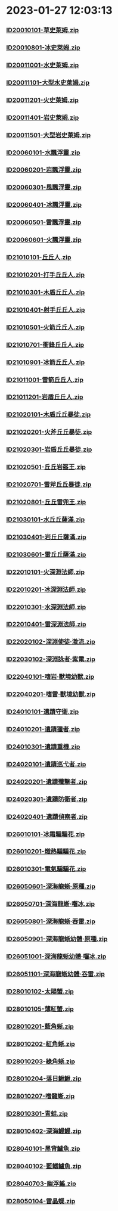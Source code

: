 # 2023-01-27 12:03:13

### [ID20010101-草史萊姆.zip](https://raw.githubusercontent.com/Sam5440/Genshin_Impact_Teleport_Files/main/Genshin_Impact_Teleport/AutoGeneratePoint/Points%28Raw%29%5Bcn-en-ru%5D/zh-tw/Monster_And_Animal/ID5-%E6%B7%B5%E4%B8%8B%E5%AE%AE/ID20010101-%E8%8D%89%E5%8F%B2%E8%90%8A%E5%A7%86.zip)

### [ID20010801-冰史萊姆.zip](https://raw.githubusercontent.com/Sam5440/Genshin_Impact_Teleport_Files/main/Genshin_Impact_Teleport/AutoGeneratePoint/Points%28Raw%29%5Bcn-en-ru%5D/zh-tw/Monster_And_Animal/ID5-%E6%B7%B5%E4%B8%8B%E5%AE%AE/ID20010801-%E5%86%B0%E5%8F%B2%E8%90%8A%E5%A7%86.zip)

### [ID20011001-水史萊姆.zip](https://raw.githubusercontent.com/Sam5440/Genshin_Impact_Teleport_Files/main/Genshin_Impact_Teleport/AutoGeneratePoint/Points%28Raw%29%5Bcn-en-ru%5D/zh-tw/Monster_And_Animal/ID5-%E6%B7%B5%E4%B8%8B%E5%AE%AE/ID20011001-%E6%B0%B4%E5%8F%B2%E8%90%8A%E5%A7%86.zip)

### [ID20011101-大型水史萊姆.zip](https://raw.githubusercontent.com/Sam5440/Genshin_Impact_Teleport_Files/main/Genshin_Impact_Teleport/AutoGeneratePoint/Points%28Raw%29%5Bcn-en-ru%5D/zh-tw/Monster_And_Animal/ID5-%E6%B7%B5%E4%B8%8B%E5%AE%AE/ID20011101-%E5%A4%A7%E5%9E%8B%E6%B0%B4%E5%8F%B2%E8%90%8A%E5%A7%86.zip)

### [ID20011201-火史萊姆.zip](https://raw.githubusercontent.com/Sam5440/Genshin_Impact_Teleport_Files/main/Genshin_Impact_Teleport/AutoGeneratePoint/Points%28Raw%29%5Bcn-en-ru%5D/zh-tw/Monster_And_Animal/ID5-%E6%B7%B5%E4%B8%8B%E5%AE%AE/ID20011201-%E7%81%AB%E5%8F%B2%E8%90%8A%E5%A7%86.zip)

### [ID20011401-岩史萊姆.zip](https://raw.githubusercontent.com/Sam5440/Genshin_Impact_Teleport_Files/main/Genshin_Impact_Teleport/AutoGeneratePoint/Points%28Raw%29%5Bcn-en-ru%5D/zh-tw/Monster_And_Animal/ID5-%E6%B7%B5%E4%B8%8B%E5%AE%AE/ID20011401-%E5%B2%A9%E5%8F%B2%E8%90%8A%E5%A7%86.zip)

### [ID20011501-大型岩史萊姆.zip](https://raw.githubusercontent.com/Sam5440/Genshin_Impact_Teleport_Files/main/Genshin_Impact_Teleport/AutoGeneratePoint/Points%28Raw%29%5Bcn-en-ru%5D/zh-tw/Monster_And_Animal/ID5-%E6%B7%B5%E4%B8%8B%E5%AE%AE/ID20011501-%E5%A4%A7%E5%9E%8B%E5%B2%A9%E5%8F%B2%E8%90%8A%E5%A7%86.zip)

### [ID20060101-水飄浮靈.zip](https://raw.githubusercontent.com/Sam5440/Genshin_Impact_Teleport_Files/main/Genshin_Impact_Teleport/AutoGeneratePoint/Points%28Raw%29%5Bcn-en-ru%5D/zh-tw/Monster_And_Animal/ID5-%E6%B7%B5%E4%B8%8B%E5%AE%AE/ID20060101-%E6%B0%B4%E9%A3%84%E6%B5%AE%E9%9D%88.zip)

### [ID20060201-岩飄浮靈.zip](https://raw.githubusercontent.com/Sam5440/Genshin_Impact_Teleport_Files/main/Genshin_Impact_Teleport/AutoGeneratePoint/Points%28Raw%29%5Bcn-en-ru%5D/zh-tw/Monster_And_Animal/ID5-%E6%B7%B5%E4%B8%8B%E5%AE%AE/ID20060201-%E5%B2%A9%E9%A3%84%E6%B5%AE%E9%9D%88.zip)

### [ID20060301-風飄浮靈.zip](https://raw.githubusercontent.com/Sam5440/Genshin_Impact_Teleport_Files/main/Genshin_Impact_Teleport/AutoGeneratePoint/Points%28Raw%29%5Bcn-en-ru%5D/zh-tw/Monster_And_Animal/ID5-%E6%B7%B5%E4%B8%8B%E5%AE%AE/ID20060301-%E9%A2%A8%E9%A3%84%E6%B5%AE%E9%9D%88.zip)

### [ID20060401-冰飄浮靈.zip](https://raw.githubusercontent.com/Sam5440/Genshin_Impact_Teleport_Files/main/Genshin_Impact_Teleport/AutoGeneratePoint/Points%28Raw%29%5Bcn-en-ru%5D/zh-tw/Monster_And_Animal/ID5-%E6%B7%B5%E4%B8%8B%E5%AE%AE/ID20060401-%E5%86%B0%E9%A3%84%E6%B5%AE%E9%9D%88.zip)

### [ID20060501-雷飄浮靈.zip](https://raw.githubusercontent.com/Sam5440/Genshin_Impact_Teleport_Files/main/Genshin_Impact_Teleport/AutoGeneratePoint/Points%28Raw%29%5Bcn-en-ru%5D/zh-tw/Monster_And_Animal/ID5-%E6%B7%B5%E4%B8%8B%E5%AE%AE/ID20060501-%E9%9B%B7%E9%A3%84%E6%B5%AE%E9%9D%88.zip)

### [ID20060601-火飄浮靈.zip](https://raw.githubusercontent.com/Sam5440/Genshin_Impact_Teleport_Files/main/Genshin_Impact_Teleport/AutoGeneratePoint/Points%28Raw%29%5Bcn-en-ru%5D/zh-tw/Monster_And_Animal/ID5-%E6%B7%B5%E4%B8%8B%E5%AE%AE/ID20060601-%E7%81%AB%E9%A3%84%E6%B5%AE%E9%9D%88.zip)

### [ID21010101-丘丘人.zip](https://raw.githubusercontent.com/Sam5440/Genshin_Impact_Teleport_Files/main/Genshin_Impact_Teleport/AutoGeneratePoint/Points%28Raw%29%5Bcn-en-ru%5D/zh-tw/Monster_And_Animal/ID5-%E6%B7%B5%E4%B8%8B%E5%AE%AE/ID21010101-%E4%B8%98%E4%B8%98%E4%BA%BA.zip)

### [ID21010201-打手丘丘人.zip](https://raw.githubusercontent.com/Sam5440/Genshin_Impact_Teleport_Files/main/Genshin_Impact_Teleport/AutoGeneratePoint/Points%28Raw%29%5Bcn-en-ru%5D/zh-tw/Monster_And_Animal/ID5-%E6%B7%B5%E4%B8%8B%E5%AE%AE/ID21010201-%E6%89%93%E6%89%8B%E4%B8%98%E4%B8%98%E4%BA%BA.zip)

### [ID21010301-木盾丘丘人.zip](https://raw.githubusercontent.com/Sam5440/Genshin_Impact_Teleport_Files/main/Genshin_Impact_Teleport/AutoGeneratePoint/Points%28Raw%29%5Bcn-en-ru%5D/zh-tw/Monster_And_Animal/ID5-%E6%B7%B5%E4%B8%8B%E5%AE%AE/ID21010301-%E6%9C%A8%E7%9B%BE%E4%B8%98%E4%B8%98%E4%BA%BA.zip)

### [ID21010401-射手丘丘人.zip](https://raw.githubusercontent.com/Sam5440/Genshin_Impact_Teleport_Files/main/Genshin_Impact_Teleport/AutoGeneratePoint/Points%28Raw%29%5Bcn-en-ru%5D/zh-tw/Monster_And_Animal/ID5-%E6%B7%B5%E4%B8%8B%E5%AE%AE/ID21010401-%E5%B0%84%E6%89%8B%E4%B8%98%E4%B8%98%E4%BA%BA.zip)

### [ID21010501-火箭丘丘人.zip](https://raw.githubusercontent.com/Sam5440/Genshin_Impact_Teleport_Files/main/Genshin_Impact_Teleport/AutoGeneratePoint/Points%28Raw%29%5Bcn-en-ru%5D/zh-tw/Monster_And_Animal/ID5-%E6%B7%B5%E4%B8%8B%E5%AE%AE/ID21010501-%E7%81%AB%E7%AE%AD%E4%B8%98%E4%B8%98%E4%BA%BA.zip)

### [ID21010701-衝鋒丘丘人.zip](https://raw.githubusercontent.com/Sam5440/Genshin_Impact_Teleport_Files/main/Genshin_Impact_Teleport/AutoGeneratePoint/Points%28Raw%29%5Bcn-en-ru%5D/zh-tw/Monster_And_Animal/ID5-%E6%B7%B5%E4%B8%8B%E5%AE%AE/ID21010701-%E8%A1%9D%E9%8B%92%E4%B8%98%E4%B8%98%E4%BA%BA.zip)

### [ID21010901-冰箭丘丘人.zip](https://raw.githubusercontent.com/Sam5440/Genshin_Impact_Teleport_Files/main/Genshin_Impact_Teleport/AutoGeneratePoint/Points%28Raw%29%5Bcn-en-ru%5D/zh-tw/Monster_And_Animal/ID5-%E6%B7%B5%E4%B8%8B%E5%AE%AE/ID21010901-%E5%86%B0%E7%AE%AD%E4%B8%98%E4%B8%98%E4%BA%BA.zip)

### [ID21011001-雷箭丘丘人.zip](https://raw.githubusercontent.com/Sam5440/Genshin_Impact_Teleport_Files/main/Genshin_Impact_Teleport/AutoGeneratePoint/Points%28Raw%29%5Bcn-en-ru%5D/zh-tw/Monster_And_Animal/ID5-%E6%B7%B5%E4%B8%8B%E5%AE%AE/ID21011001-%E9%9B%B7%E7%AE%AD%E4%B8%98%E4%B8%98%E4%BA%BA.zip)

### [ID21011201-岩盾丘丘人.zip](https://raw.githubusercontent.com/Sam5440/Genshin_Impact_Teleport_Files/main/Genshin_Impact_Teleport/AutoGeneratePoint/Points%28Raw%29%5Bcn-en-ru%5D/zh-tw/Monster_And_Animal/ID5-%E6%B7%B5%E4%B8%8B%E5%AE%AE/ID21011201-%E5%B2%A9%E7%9B%BE%E4%B8%98%E4%B8%98%E4%BA%BA.zip)

### [ID21020101-木盾丘丘暴徒.zip](https://raw.githubusercontent.com/Sam5440/Genshin_Impact_Teleport_Files/main/Genshin_Impact_Teleport/AutoGeneratePoint/Points%28Raw%29%5Bcn-en-ru%5D/zh-tw/Monster_And_Animal/ID5-%E6%B7%B5%E4%B8%8B%E5%AE%AE/ID21020101-%E6%9C%A8%E7%9B%BE%E4%B8%98%E4%B8%98%E6%9A%B4%E5%BE%92.zip)

### [ID21020201-火斧丘丘暴徒.zip](https://raw.githubusercontent.com/Sam5440/Genshin_Impact_Teleport_Files/main/Genshin_Impact_Teleport/AutoGeneratePoint/Points%28Raw%29%5Bcn-en-ru%5D/zh-tw/Monster_And_Animal/ID5-%E6%B7%B5%E4%B8%8B%E5%AE%AE/ID21020201-%E7%81%AB%E6%96%A7%E4%B8%98%E4%B8%98%E6%9A%B4%E5%BE%92.zip)

### [ID21020301-岩盾丘丘暴徒.zip](https://raw.githubusercontent.com/Sam5440/Genshin_Impact_Teleport_Files/main/Genshin_Impact_Teleport/AutoGeneratePoint/Points%28Raw%29%5Bcn-en-ru%5D/zh-tw/Monster_And_Animal/ID5-%E6%B7%B5%E4%B8%8B%E5%AE%AE/ID21020301-%E5%B2%A9%E7%9B%BE%E4%B8%98%E4%B8%98%E6%9A%B4%E5%BE%92.zip)

### [ID21020501-丘丘岩盔王.zip](https://raw.githubusercontent.com/Sam5440/Genshin_Impact_Teleport_Files/main/Genshin_Impact_Teleport/AutoGeneratePoint/Points%28Raw%29%5Bcn-en-ru%5D/zh-tw/Monster_And_Animal/ID5-%E6%B7%B5%E4%B8%8B%E5%AE%AE/ID21020501-%E4%B8%98%E4%B8%98%E5%B2%A9%E7%9B%94%E7%8E%8B.zip)

### [ID21020701-雷斧丘丘暴徒.zip](https://raw.githubusercontent.com/Sam5440/Genshin_Impact_Teleport_Files/main/Genshin_Impact_Teleport/AutoGeneratePoint/Points%28Raw%29%5Bcn-en-ru%5D/zh-tw/Monster_And_Animal/ID5-%E6%B7%B5%E4%B8%8B%E5%AE%AE/ID21020701-%E9%9B%B7%E6%96%A7%E4%B8%98%E4%B8%98%E6%9A%B4%E5%BE%92.zip)

### [ID21020801-丘丘雷兜王.zip](https://raw.githubusercontent.com/Sam5440/Genshin_Impact_Teleport_Files/main/Genshin_Impact_Teleport/AutoGeneratePoint/Points%28Raw%29%5Bcn-en-ru%5D/zh-tw/Monster_And_Animal/ID5-%E6%B7%B5%E4%B8%8B%E5%AE%AE/ID21020801-%E4%B8%98%E4%B8%98%E9%9B%B7%E5%85%9C%E7%8E%8B.zip)

### [ID21030101-水丘丘薩滿.zip](https://raw.githubusercontent.com/Sam5440/Genshin_Impact_Teleport_Files/main/Genshin_Impact_Teleport/AutoGeneratePoint/Points%28Raw%29%5Bcn-en-ru%5D/zh-tw/Monster_And_Animal/ID5-%E6%B7%B5%E4%B8%8B%E5%AE%AE/ID21030101-%E6%B0%B4%E4%B8%98%E4%B8%98%E8%96%A9%E6%BB%BF.zip)

### [ID21030401-岩丘丘薩滿.zip](https://raw.githubusercontent.com/Sam5440/Genshin_Impact_Teleport_Files/main/Genshin_Impact_Teleport/AutoGeneratePoint/Points%28Raw%29%5Bcn-en-ru%5D/zh-tw/Monster_And_Animal/ID5-%E6%B7%B5%E4%B8%8B%E5%AE%AE/ID21030401-%E5%B2%A9%E4%B8%98%E4%B8%98%E8%96%A9%E6%BB%BF.zip)

### [ID21030601-雷丘丘薩滿.zip](https://raw.githubusercontent.com/Sam5440/Genshin_Impact_Teleport_Files/main/Genshin_Impact_Teleport/AutoGeneratePoint/Points%28Raw%29%5Bcn-en-ru%5D/zh-tw/Monster_And_Animal/ID5-%E6%B7%B5%E4%B8%8B%E5%AE%AE/ID21030601-%E9%9B%B7%E4%B8%98%E4%B8%98%E8%96%A9%E6%BB%BF.zip)

### [ID22010101-火深淵法師.zip](https://raw.githubusercontent.com/Sam5440/Genshin_Impact_Teleport_Files/main/Genshin_Impact_Teleport/AutoGeneratePoint/Points%28Raw%29%5Bcn-en-ru%5D/zh-tw/Monster_And_Animal/ID5-%E6%B7%B5%E4%B8%8B%E5%AE%AE/ID22010101-%E7%81%AB%E6%B7%B1%E6%B7%B5%E6%B3%95%E5%B8%AB.zip)

### [ID22010201-冰深淵法師.zip](https://raw.githubusercontent.com/Sam5440/Genshin_Impact_Teleport_Files/main/Genshin_Impact_Teleport/AutoGeneratePoint/Points%28Raw%29%5Bcn-en-ru%5D/zh-tw/Monster_And_Animal/ID5-%E6%B7%B5%E4%B8%8B%E5%AE%AE/ID22010201-%E5%86%B0%E6%B7%B1%E6%B7%B5%E6%B3%95%E5%B8%AB.zip)

### [ID22010301-水深淵法師.zip](https://raw.githubusercontent.com/Sam5440/Genshin_Impact_Teleport_Files/main/Genshin_Impact_Teleport/AutoGeneratePoint/Points%28Raw%29%5Bcn-en-ru%5D/zh-tw/Monster_And_Animal/ID5-%E6%B7%B5%E4%B8%8B%E5%AE%AE/ID22010301-%E6%B0%B4%E6%B7%B1%E6%B7%B5%E6%B3%95%E5%B8%AB.zip)

### [ID22010401-雷深淵法師.zip](https://raw.githubusercontent.com/Sam5440/Genshin_Impact_Teleport_Files/main/Genshin_Impact_Teleport/AutoGeneratePoint/Points%28Raw%29%5Bcn-en-ru%5D/zh-tw/Monster_And_Animal/ID5-%E6%B7%B5%E4%B8%8B%E5%AE%AE/ID22010401-%E9%9B%B7%E6%B7%B1%E6%B7%B5%E6%B3%95%E5%B8%AB.zip)

### [ID22020102-深淵使徒·激流.zip](https://raw.githubusercontent.com/Sam5440/Genshin_Impact_Teleport_Files/main/Genshin_Impact_Teleport/AutoGeneratePoint/Points%28Raw%29%5Bcn-en-ru%5D/zh-tw/Monster_And_Animal/ID5-%E6%B7%B5%E4%B8%8B%E5%AE%AE/ID22020102-%E6%B7%B1%E6%B7%B5%E4%BD%BF%E5%BE%92%C2%B7%E6%BF%80%E6%B5%81.zip)

### [ID22030102-深淵詠者·紫電.zip](https://raw.githubusercontent.com/Sam5440/Genshin_Impact_Teleport_Files/main/Genshin_Impact_Teleport/AutoGeneratePoint/Points%28Raw%29%5Bcn-en-ru%5D/zh-tw/Monster_And_Animal/ID5-%E6%B7%B5%E4%B8%8B%E5%AE%AE/ID22030102-%E6%B7%B1%E6%B7%B5%E8%A9%A0%E8%80%85%C2%B7%E7%B4%AB%E9%9B%BB.zip)

### [ID22040101-嗜岩·獸境幼獸.zip](https://raw.githubusercontent.com/Sam5440/Genshin_Impact_Teleport_Files/main/Genshin_Impact_Teleport/AutoGeneratePoint/Points%28Raw%29%5Bcn-en-ru%5D/zh-tw/Monster_And_Animal/ID5-%E6%B7%B5%E4%B8%8B%E5%AE%AE/ID22040101-%E5%97%9C%E5%B2%A9%C2%B7%E7%8D%B8%E5%A2%83%E5%B9%BC%E7%8D%B8.zip)

### [ID22040201-嗜雷·獸境幼獸.zip](https://raw.githubusercontent.com/Sam5440/Genshin_Impact_Teleport_Files/main/Genshin_Impact_Teleport/AutoGeneratePoint/Points%28Raw%29%5Bcn-en-ru%5D/zh-tw/Monster_And_Animal/ID5-%E6%B7%B5%E4%B8%8B%E5%AE%AE/ID22040201-%E5%97%9C%E9%9B%B7%C2%B7%E7%8D%B8%E5%A2%83%E5%B9%BC%E7%8D%B8.zip)

### [ID24010101-遺蹟守衛.zip](https://raw.githubusercontent.com/Sam5440/Genshin_Impact_Teleport_Files/main/Genshin_Impact_Teleport/AutoGeneratePoint/Points%28Raw%29%5Bcn-en-ru%5D/zh-tw/Monster_And_Animal/ID5-%E6%B7%B5%E4%B8%8B%E5%AE%AE/ID24010101-%E9%81%BA%E8%B9%9F%E5%AE%88%E8%A1%9B.zip)

### [ID24010201-遺蹟獵者.zip](https://raw.githubusercontent.com/Sam5440/Genshin_Impact_Teleport_Files/main/Genshin_Impact_Teleport/AutoGeneratePoint/Points%28Raw%29%5Bcn-en-ru%5D/zh-tw/Monster_And_Animal/ID5-%E6%B7%B5%E4%B8%8B%E5%AE%AE/ID24010201-%E9%81%BA%E8%B9%9F%E7%8D%B5%E8%80%85.zip)

### [ID24010301-遺蹟重機.zip](https://raw.githubusercontent.com/Sam5440/Genshin_Impact_Teleport_Files/main/Genshin_Impact_Teleport/AutoGeneratePoint/Points%28Raw%29%5Bcn-en-ru%5D/zh-tw/Monster_And_Animal/ID5-%E6%B7%B5%E4%B8%8B%E5%AE%AE/ID24010301-%E9%81%BA%E8%B9%9F%E9%87%8D%E6%A9%9F.zip)

### [ID24020101-遺蹟巡弋者.zip](https://raw.githubusercontent.com/Sam5440/Genshin_Impact_Teleport_Files/main/Genshin_Impact_Teleport/AutoGeneratePoint/Points%28Raw%29%5Bcn-en-ru%5D/zh-tw/Monster_And_Animal/ID5-%E6%B7%B5%E4%B8%8B%E5%AE%AE/ID24020101-%E9%81%BA%E8%B9%9F%E5%B7%A1%E5%BC%8B%E8%80%85.zip)

### [ID24020201-遺蹟殲擊者.zip](https://raw.githubusercontent.com/Sam5440/Genshin_Impact_Teleport_Files/main/Genshin_Impact_Teleport/AutoGeneratePoint/Points%28Raw%29%5Bcn-en-ru%5D/zh-tw/Monster_And_Animal/ID5-%E6%B7%B5%E4%B8%8B%E5%AE%AE/ID24020201-%E9%81%BA%E8%B9%9F%E6%AE%B2%E6%93%8A%E8%80%85.zip)

### [ID24020301-遺蹟防衛者.zip](https://raw.githubusercontent.com/Sam5440/Genshin_Impact_Teleport_Files/main/Genshin_Impact_Teleport/AutoGeneratePoint/Points%28Raw%29%5Bcn-en-ru%5D/zh-tw/Monster_And_Animal/ID5-%E6%B7%B5%E4%B8%8B%E5%AE%AE/ID24020301-%E9%81%BA%E8%B9%9F%E9%98%B2%E8%A1%9B%E8%80%85.zip)

### [ID24020401-遺蹟偵察者.zip](https://raw.githubusercontent.com/Sam5440/Genshin_Impact_Teleport_Files/main/Genshin_Impact_Teleport/AutoGeneratePoint/Points%28Raw%29%5Bcn-en-ru%5D/zh-tw/Monster_And_Animal/ID5-%E6%B7%B5%E4%B8%8B%E5%AE%AE/ID24020401-%E9%81%BA%E8%B9%9F%E5%81%B5%E5%AF%9F%E8%80%85.zip)

### [ID26010101-冰霜騙騙花.zip](https://raw.githubusercontent.com/Sam5440/Genshin_Impact_Teleport_Files/main/Genshin_Impact_Teleport/AutoGeneratePoint/Points%28Raw%29%5Bcn-en-ru%5D/zh-tw/Monster_And_Animal/ID5-%E6%B7%B5%E4%B8%8B%E5%AE%AE/ID26010101-%E5%86%B0%E9%9C%9C%E9%A8%99%E9%A8%99%E8%8A%B1.zip)

### [ID26010201-熾熱騙騙花.zip](https://raw.githubusercontent.com/Sam5440/Genshin_Impact_Teleport_Files/main/Genshin_Impact_Teleport/AutoGeneratePoint/Points%28Raw%29%5Bcn-en-ru%5D/zh-tw/Monster_And_Animal/ID5-%E6%B7%B5%E4%B8%8B%E5%AE%AE/ID26010201-%E7%86%BE%E7%86%B1%E9%A8%99%E9%A8%99%E8%8A%B1.zip)

### [ID26010301-電氣騙騙花.zip](https://raw.githubusercontent.com/Sam5440/Genshin_Impact_Teleport_Files/main/Genshin_Impact_Teleport/AutoGeneratePoint/Points%28Raw%29%5Bcn-en-ru%5D/zh-tw/Monster_And_Animal/ID5-%E6%B7%B5%E4%B8%8B%E5%AE%AE/ID26010301-%E9%9B%BB%E6%B0%A3%E9%A8%99%E9%A8%99%E8%8A%B1.zip)

### [ID26050601-深海龍蜥·原種.zip](https://raw.githubusercontent.com/Sam5440/Genshin_Impact_Teleport_Files/main/Genshin_Impact_Teleport/AutoGeneratePoint/Points%28Raw%29%5Bcn-en-ru%5D/zh-tw/Monster_And_Animal/ID5-%E6%B7%B5%E4%B8%8B%E5%AE%AE/ID26050601-%E6%B7%B1%E6%B5%B7%E9%BE%8D%E8%9C%A5%C2%B7%E5%8E%9F%E7%A8%AE.zip)

### [ID26050701-深海龍蜥·囓冰.zip](https://raw.githubusercontent.com/Sam5440/Genshin_Impact_Teleport_Files/main/Genshin_Impact_Teleport/AutoGeneratePoint/Points%28Raw%29%5Bcn-en-ru%5D/zh-tw/Monster_And_Animal/ID5-%E6%B7%B5%E4%B8%8B%E5%AE%AE/ID26050701-%E6%B7%B1%E6%B5%B7%E9%BE%8D%E8%9C%A5%C2%B7%E5%9B%93%E5%86%B0.zip)

### [ID26050801-深海龍蜥·吞雷.zip](https://raw.githubusercontent.com/Sam5440/Genshin_Impact_Teleport_Files/main/Genshin_Impact_Teleport/AutoGeneratePoint/Points%28Raw%29%5Bcn-en-ru%5D/zh-tw/Monster_And_Animal/ID5-%E6%B7%B5%E4%B8%8B%E5%AE%AE/ID26050801-%E6%B7%B1%E6%B5%B7%E9%BE%8D%E8%9C%A5%C2%B7%E5%90%9E%E9%9B%B7.zip)

### [ID26050901-深海龍蜥幼體·原種.zip](https://raw.githubusercontent.com/Sam5440/Genshin_Impact_Teleport_Files/main/Genshin_Impact_Teleport/AutoGeneratePoint/Points%28Raw%29%5Bcn-en-ru%5D/zh-tw/Monster_And_Animal/ID5-%E6%B7%B5%E4%B8%8B%E5%AE%AE/ID26050901-%E6%B7%B1%E6%B5%B7%E9%BE%8D%E8%9C%A5%E5%B9%BC%E9%AB%94%C2%B7%E5%8E%9F%E7%A8%AE.zip)

### [ID26051001-深海龍蜥幼體·囓冰.zip](https://raw.githubusercontent.com/Sam5440/Genshin_Impact_Teleport_Files/main/Genshin_Impact_Teleport/AutoGeneratePoint/Points%28Raw%29%5Bcn-en-ru%5D/zh-tw/Monster_And_Animal/ID5-%E6%B7%B5%E4%B8%8B%E5%AE%AE/ID26051001-%E6%B7%B1%E6%B5%B7%E9%BE%8D%E8%9C%A5%E5%B9%BC%E9%AB%94%C2%B7%E5%9B%93%E5%86%B0.zip)

### [ID26051101-深海龍蜥幼體·吞雷.zip](https://raw.githubusercontent.com/Sam5440/Genshin_Impact_Teleport_Files/main/Genshin_Impact_Teleport/AutoGeneratePoint/Points%28Raw%29%5Bcn-en-ru%5D/zh-tw/Monster_And_Animal/ID5-%E6%B7%B5%E4%B8%8B%E5%AE%AE/ID26051101-%E6%B7%B1%E6%B5%B7%E9%BE%8D%E8%9C%A5%E5%B9%BC%E9%AB%94%C2%B7%E5%90%9E%E9%9B%B7.zip)

### [ID28010102-太陽蟹.zip](https://raw.githubusercontent.com/Sam5440/Genshin_Impact_Teleport_Files/main/Genshin_Impact_Teleport/AutoGeneratePoint/Points%28Raw%29%5Bcn-en-ru%5D/zh-tw/Monster_And_Animal/ID5-%E6%B7%B5%E4%B8%8B%E5%AE%AE/ID28010102-%E5%A4%AA%E9%99%BD%E8%9F%B9.zip)

### [ID28010105-薄紅蟹.zip](https://raw.githubusercontent.com/Sam5440/Genshin_Impact_Teleport_Files/main/Genshin_Impact_Teleport/AutoGeneratePoint/Points%28Raw%29%5Bcn-en-ru%5D/zh-tw/Monster_And_Animal/ID5-%E6%B7%B5%E4%B8%8B%E5%AE%AE/ID28010105-%E8%96%84%E7%B4%85%E8%9F%B9.zip)

### [ID28010201-藍角蜥.zip](https://raw.githubusercontent.com/Sam5440/Genshin_Impact_Teleport_Files/main/Genshin_Impact_Teleport/AutoGeneratePoint/Points%28Raw%29%5Bcn-en-ru%5D/zh-tw/Monster_And_Animal/ID5-%E6%B7%B5%E4%B8%8B%E5%AE%AE/ID28010201-%E8%97%8D%E8%A7%92%E8%9C%A5.zip)

### [ID28010202-紅角蜥.zip](https://raw.githubusercontent.com/Sam5440/Genshin_Impact_Teleport_Files/main/Genshin_Impact_Teleport/AutoGeneratePoint/Points%28Raw%29%5Bcn-en-ru%5D/zh-tw/Monster_And_Animal/ID5-%E6%B7%B5%E4%B8%8B%E5%AE%AE/ID28010202-%E7%B4%85%E8%A7%92%E8%9C%A5.zip)

### [ID28010203-綠角蜥.zip](https://raw.githubusercontent.com/Sam5440/Genshin_Impact_Teleport_Files/main/Genshin_Impact_Teleport/AutoGeneratePoint/Points%28Raw%29%5Bcn-en-ru%5D/zh-tw/Monster_And_Animal/ID5-%E6%B7%B5%E4%B8%8B%E5%AE%AE/ID28010203-%E7%B6%A0%E8%A7%92%E8%9C%A5.zip)

### [ID28010204-落日鰍鰍.zip](https://raw.githubusercontent.com/Sam5440/Genshin_Impact_Teleport_Files/main/Genshin_Impact_Teleport/AutoGeneratePoint/Points%28Raw%29%5Bcn-en-ru%5D/zh-tw/Monster_And_Animal/ID5-%E6%B7%B5%E4%B8%8B%E5%AE%AE/ID28010204-%E8%90%BD%E6%97%A5%E9%B0%8D%E9%B0%8D.zip)

### [ID28010207-嗜髓蜥.zip](https://raw.githubusercontent.com/Sam5440/Genshin_Impact_Teleport_Files/main/Genshin_Impact_Teleport/AutoGeneratePoint/Points%28Raw%29%5Bcn-en-ru%5D/zh-tw/Monster_And_Animal/ID5-%E6%B7%B5%E4%B8%8B%E5%AE%AE/ID28010207-%E5%97%9C%E9%AB%93%E8%9C%A5.zip)

### [ID28010301-青蛙.zip](https://raw.githubusercontent.com/Sam5440/Genshin_Impact_Teleport_Files/main/Genshin_Impact_Teleport/AutoGeneratePoint/Points%28Raw%29%5Bcn-en-ru%5D/zh-tw/Monster_And_Animal/ID5-%E6%B7%B5%E4%B8%8B%E5%AE%AE/ID28010301-%E9%9D%92%E8%9B%99.zip)

### [ID28010402-深海鰻鰻.zip](https://raw.githubusercontent.com/Sam5440/Genshin_Impact_Teleport_Files/main/Genshin_Impact_Teleport/AutoGeneratePoint/Points%28Raw%29%5Bcn-en-ru%5D/zh-tw/Monster_And_Animal/ID5-%E6%B7%B5%E4%B8%8B%E5%AE%AE/ID28010402-%E6%B7%B1%E6%B5%B7%E9%B0%BB%E9%B0%BB.zip)

### [ID28040101-黑背鱸魚.zip](https://raw.githubusercontent.com/Sam5440/Genshin_Impact_Teleport_Files/main/Genshin_Impact_Teleport/AutoGeneratePoint/Points%28Raw%29%5Bcn-en-ru%5D/zh-tw/Monster_And_Animal/ID5-%E6%B7%B5%E4%B8%8B%E5%AE%AE/ID28040101-%E9%BB%91%E8%83%8C%E9%B1%B8%E9%AD%9A.zip)

### [ID28040102-藍鰭鱸魚.zip](https://raw.githubusercontent.com/Sam5440/Genshin_Impact_Teleport_Files/main/Genshin_Impact_Teleport/AutoGeneratePoint/Points%28Raw%29%5Bcn-en-ru%5D/zh-tw/Monster_And_Animal/ID5-%E6%B7%B5%E4%B8%8B%E5%AE%AE/ID28040102-%E8%97%8D%E9%B0%AD%E9%B1%B8%E9%AD%9A.zip)

### [ID28040703-幽浮鰩.zip](https://raw.githubusercontent.com/Sam5440/Genshin_Impact_Teleport_Files/main/Genshin_Impact_Teleport/AutoGeneratePoint/Points%28Raw%29%5Bcn-en-ru%5D/zh-tw/Monster_And_Animal/ID5-%E6%B7%B5%E4%B8%8B%E5%AE%AE/ID28040703-%E5%B9%BD%E6%B5%AE%E9%B0%A9.zip)

### [ID28050104-雷晶蝶.zip](https://raw.githubusercontent.com/Sam5440/Genshin_Impact_Teleport_Files/main/Genshin_Impact_Teleport/AutoGeneratePoint/Points%28Raw%29%5Bcn-en-ru%5D/zh-tw/Monster_And_Animal/ID5-%E6%B7%B5%E4%B8%8B%E5%AE%AE/ID28050104-%E9%9B%B7%E6%99%B6%E8%9D%B6.zip)

